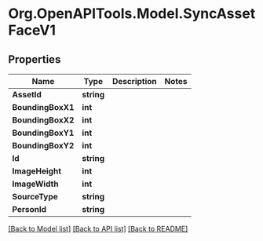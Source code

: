 # Org.OpenAPITools.Model.SyncAssetFaceV1

## Properties

Name | Type | Description | Notes
------------ | ------------- | ------------- | -------------
**AssetId** | **string** |  | 
**BoundingBoxX1** | **int** |  | 
**BoundingBoxX2** | **int** |  | 
**BoundingBoxY1** | **int** |  | 
**BoundingBoxY2** | **int** |  | 
**Id** | **string** |  | 
**ImageHeight** | **int** |  | 
**ImageWidth** | **int** |  | 
**SourceType** | **string** |  | 
**PersonId** | **string** |  | 

[[Back to Model list]](../../README.md#documentation-for-models) [[Back to API list]](../../README.md#documentation-for-api-endpoints) [[Back to README]](../../README.md)

